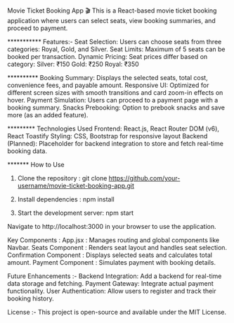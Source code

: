 Movie Ticket Booking App 🎬
This is a React-based movie ticket booking application where users can select seats, view booking summaries, and proceed to payment.

*********** Features:- 
Seat Selection: Users can choose seats from three categories: Royal, Gold, and Silver.
Seat Limits: Maximum of 5 seats can be booked per transaction.
Dynamic Pricing: Seat prices differ based on category:
Silver: ₹150
Gold: ₹250
Royal: ₹350

********** Booking Summary: 
   Displays the selected seats, total cost, convenience fees, and payable amount.
   Responsive UI: Optimized for different screen sizes with smooth transitions and card zoom-in effects on hover.
   Payment Simulation: Users can proceed to a payment page with a booking summary.
   Snacks Prebooking: Option to prebook snacks and save more (as an added feature).

********* Technologies Used
Frontend: React.js, React Router DOM (v6), React Toastify
Styling: CSS, Bootstrap for responsive layout
Backend (Planned): Placeholder for backend integration to store and fetch real-time booking data.

******* How to Use
1. Clone the repository :
  git clone https://github.com/your-username/movie-ticket-booking-app.git

2. Install dependencies :
  npm install 

3. Start the development server:
  npm start

Navigate to http://localhost:3000 in your browser to use the application.

Key Components : 
App.jsx : Manages routing and global components like Navbar.
Seats Component : Renders seat layout and handles seat selection.
Confirmation Component : Displays selected seats and calculates total amount.
Payment Component : Simulates payment with booking details.

Future Enhancements :-
Backend Integration: Add a backend for real-time data storage and fetching.
Payment Gateway: Integrate actual payment functionality.
User Authentication: Allow users to register and track their booking history.

License :-
This project is open-source and available under the MIT License.
